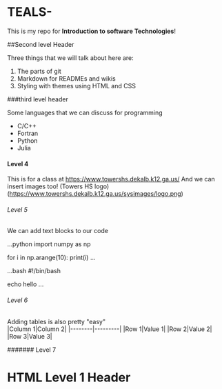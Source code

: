   # TEALS-

  This is my repo for **Introduction to software Technologies**! 
  
  ##Second level Header

  Three things that we will talk about here are: 
  1. The parts of git 
  2. Markdown for READMEs and wikis 
  3. Styling with themes using HTML and CSS

  ###third level header
  
  Some languages that we can discuss for programming 
  - C/C++
  - Fortran
  - Python 
  - Julia 

  #### Level 4 

  This is for a class at https://www.towershs.dekalb.k12.ga.us/
   And we can insert images too! (Towers HS logo) (https://www.towershs.dekalb.k12.ga.us/sysimages/logo.png)
  ###### Level 5 
  We can add text blocks to our code 

  ...python
  import numpy as np

  for i in np.arange(10):
       print(i) 
  ...


 ...bash
  #!/bin/bash

  echo hello
  ...

  ###### Level 6 
  
  Adding tables is also pretty "easy"  
  |Column 1|Column 2| 
  |--------|---------|
  |Row 1|Value 1|
  |Row 2|Value 2| 
  |Row 3|Value 3|

  ####### Level 7 

  <H1>HTML  Level 1 Header</H1>
